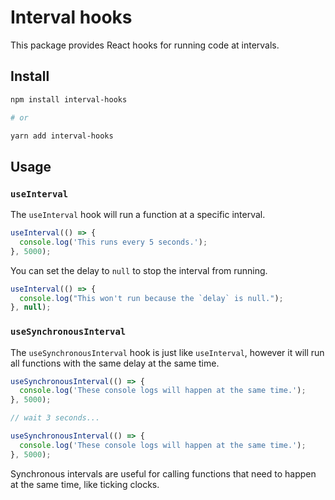 # Interval hooks

This package provides React hooks for running code at intervals.

## Install

```bash
npm install interval-hooks

# or

yarn add interval-hooks
```

## Usage

### `useInterval`

The `useInterval` hook will run a function at a specific interval.

```js
useInterval(() => {
  console.log('This runs every 5 seconds.');
}, 5000);
```

You can set the delay to `null` to stop the interval from running.

```js
useInterval(() => {
  console.log("This won't run because the `delay` is null.");
}, null);
```

### `useSynchronousInterval`

The `useSynchronousInterval` hook is just like `useInterval`, however it will run all functions with the same delay at the same time.

```js
useSynchronousInterval(() => {
  console.log('These console logs will happen at the same time.');
}, 5000);

// wait 3 seconds...

useSynchronousInterval(() => {
  console.log('These console logs will happen at the same time.');
}, 5000);
```

Synchronous intervals are useful for calling functions that need to happen at the same time, like ticking clocks.
